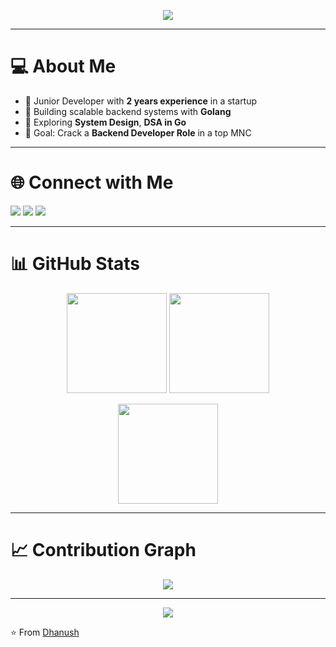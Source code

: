

<!--
**danush754/danush754** is a ✨ _special_ ✨ repository because its `README.md` (this file) appears on your GitHub profile.

Here are some ideas to get you started:

- 🔭 I’m currently working on ...
- 🌱 I’m currently learning ...
- 👯 I’m looking to collaborate on ...
- 🤔 I’m looking for help with ...
- 💬 Ask me about ...
- 📫 How to reach me: ...
- 😄 Pronouns: ...
- ⚡ Fun fact: ...
-->



<!-- Banner -->
<p align="center">
  <img src="https://capsule-render.vercel.app/api?type=waving&color=0:1e3c72,100:2a5298&height=200&section=header&text=Hi%20I'm%20Dhanush%20👋&fontSize=40&fontColor=ffffff&animation=fadeIn" />
</p>

---

# 💻 About Me  

- 🏢 Junior Developer with **2 years experience** in a startup  
- 🔨 Building scalable backend systems with **Golang**  
- 🌱 Exploring **System Design**, **DSA in Go**  
- 🎯 Goal: Crack a **Backend Developer Role** in a top MNC 

---

# 🌐 Connect with Me  

<p align="left">
  <a href="mailto:danush2228s@gmail.com"><img src="https://img.shields.io/badge/Gmail-D14836?style=for-the-badge&logo=gmail&logoColor=white" /></a>
  <a href="https://www.linkedin.com/in/dhanush22/"><img src="https://img.shields.io/badge/LinkedIn-0077B5?style=for-the-badge&logo=linkedin&logoColor=white" /></a>
  <a href="https://github.com/danush754"><img src="https://img.shields.io/badge/GitHub-171515?style=for-the-badge&logo=github&logoColor=white" /></a>
</p>

---

# 📊 GitHub Stats  

<p align="center">
  <img src="https://github-readme-stats.vercel.app/api?username=danush754&show_icons=true&theme=radical&hide_border=true" height="160"/>
  <img src="https://github-readme-stats.vercel.app/api/top-langs/?username=danush754&layout=compact&theme=radical&hide_border=true" height="160"/>
</p>

<p align="center">
  <img src="https://streak-stats.demolab.com?user=danush754&theme=radical&hide_border=true" height="160"/>
</p>

---


# 📈 Contribution Graph  

<p align="center">
  <img src="https://github-readme-activity-graph.vercel.app/graph?username=danush754&bg_color=0d1117&color=58a6ff&line=58a6ff&point=ffffff&area=true&hide_border=true" />
</p>

---

<!-- Footer Banner -->
<p align="center">
  <img src="https://capsule-render.vercel.app/api?type=waving&color=0:2a5298,100:1e3c72&height=120&section=footer" />
</p>

⭐️ From [Dhanush](https://github.com/danush754)
